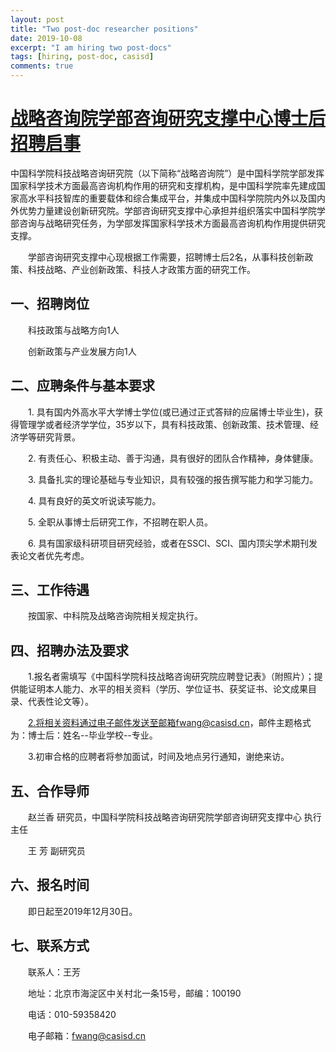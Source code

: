 ```yaml
---
layout: post
title: "Two post-doc researcher positions"
date: 2019-10-08
excerpt: "I am hiring two post-docs"
tags: [hiring, post-doc, casisd]
comments: true
---
```


# [战略咨询院学部咨询研究支撑中心博士后招聘启事](http://www.casisd.cn/zpxx/201910/t20191008_5404343.html)

中国科学院科技战略咨询研究院（以下简称“战略咨询院”）是中国科学院学部发挥国家科学技术方面最高咨询机构作用的研究和支撑机构，是中国科学院率先建成国家高水平科技智库的重要载体和综合集成平台，并集成中国科学院院内外以及国内外优势力量建设创新研究院。学部咨询研究支撑中心承担并组织落实中国科学院学部咨询与战略研究任务，为学部发挥国家科学技术方面最高咨询机构作用提供研究支撑。

　　学部咨询研究支撑中心现根据工作需要，招聘博士后2名，从事科技创新政策、科技战略、产业创新政策、科技人才政策方面的研究工作。

## 一、招聘岗位

　　科技政策与战略方向1人

　　创新政策与产业发展方向1人
## 二、应聘条件与基本要求

　　1. 具有国内外高水平大学博士学位(或已通过正式答辩的应届博士毕业生)，获得管理学或者经济学学位，35岁以下，具有科技政策、创新政策、技术管理、经济学等研究背景。

　　2. 有责任心、积极主动、善于沟通，具有很好的团队合作精神，身体健康。

　　3. 具备扎实的理论基础与专业知识，具有较强的报告撰写能力和学习能力。

　　4. 具有良好的英文听说读写能力。

　　5. 全职从事博士后研究工作，不招聘在职人员。

　　6. 具有国家级科研项目研究经验，或者在SSCI、SCI、国内顶尖学术期刊发表论文者优先考虑。　　

## 三、工作待遇

　　按国家、中科院及战略咨询院相关规定执行。

## 四、招聘办法及要求

　　1.报名者需填写《中国科学院科技战略咨询研究院应聘登记表》（附照片）；提供能证明本人能力、水平的相关资料（学历、学位证书、获奖证书、论文成果目录、代表性论文等）。

　　2.将相关资料通过电子邮件发送至邮箱fwang@casisd.cn，邮件主题格式为：博士后：姓名--毕业学校--专业。

　　3.初审合格的应聘者将参加面试，时间及地点另行通知，谢绝来访。

## 五、合作导师

　　赵兰香 研究员，中国科学院科技战略咨询研究院学部咨询研究支撑中心 执行主任

　　王    芳 副研究员

## 六、报名时间

　　即日起至2019年12月30日。

## 七、联系方式

　　联系人：王芳

　　地址：北京市海淀区中关村北一条15号，邮编：100190

　　电话：010-59358420

　　电子邮箱：fwang@casisd.cn
